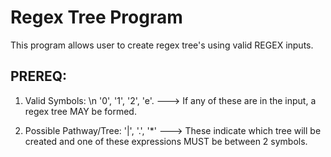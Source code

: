 # Regex Tree Program 

This program allows user to create regex tree's using valid REGEX inputs. 

  ## PREREQ:
1. Valid Symbols: \n
	'0', '1', '2', 'e'.  ---> If any of these are in the input, a regex tree MAY be formed. 

2. Possible Pathway/Tree:
	'|', '.', '*'  ---> These indicate which tree will be created and one of these expressions MUST be between 2 symbols. 	